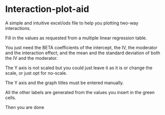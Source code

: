 # Interaction-plot-aid
A simple and intuitive excel/ods file to help you plotting two-way interactions.

Fill in the values as requested from a multiple linear regression table.

You just need the BETA coefficients of the intercept, the IV, the moderator and the interaction effect; and the mean and the standard deviation of both the IV and the moderator.

The Y axis is not scaled but you could just leave it as it is or change the scale, or just opt for no-scale.

The Y axis and the graph titles must be entered manually.

All the other labels are generated from the values you insert in the green cells.


Then you are done
